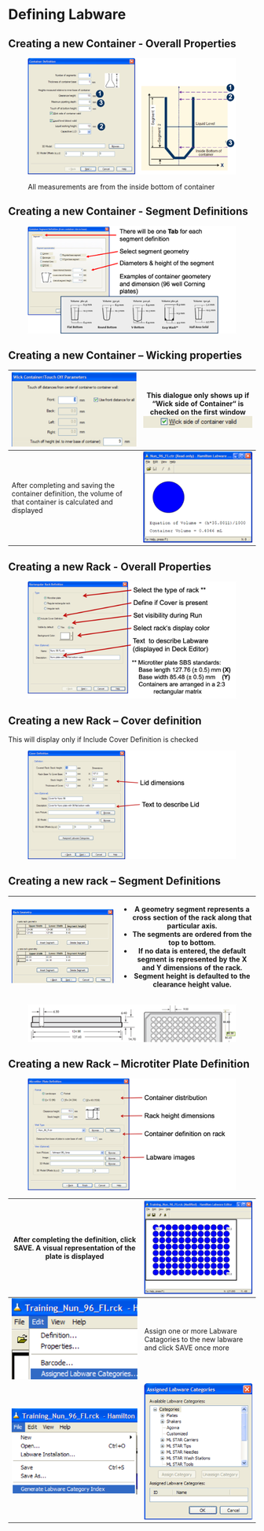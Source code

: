 # Defining Labware

## Creating a new Container - Overall Properties

<figure><img src="../../.gitbook/assets/image (103).png" alt=""><figcaption><p>All measurements are from the inside bottom of container</p></figcaption></figure>



## Creating a new Container - Segment Definitions

<figure><img src="../../.gitbook/assets/image (106).png" alt=""><figcaption></figcaption></figure>

## Creating a new Container – Wicking properties



| <img src="../../.gitbook/assets/image (108).png" alt="" data-size="original">                                  | <p>This dialogue only shows up if “Wick side of Container“ is checked on the first window<br><img src="../../.gitbook/assets/image (110).png" alt=""></p> |
| -------------------------------------------------------------------------------------------------------------- | --------------------------------------------------------------------------------------------------------------------------------------------------------- |
| After completing and saving the container definition, the volume of that container is calculated and displayed | <img src="../../.gitbook/assets/image (109).png" alt="" data-size="original">                                                                             |

## Creating a new Rack - Overall Properties

<figure><img src="../../.gitbook/assets/image (111).png" alt=""><figcaption></figcaption></figure>

## Creating a new Rack – Cover definition

This will display only if Include Cover Definition is checked

<figure><img src="../../.gitbook/assets/image (113).png" alt=""><figcaption></figcaption></figure>

## Creating a new rack – Segment Definitions



| <img src="../../.gitbook/assets/image (115).png" alt="" data-size="original"> | <ul><li>A geometry segment represents a cross section of the rack along that particular axis.</li><li>The segments are ordered from the top to bottom.</li><li>If no data is entered, the default segment is represented by the X and Y dimensions of the rack.</li><li>Segment height is defaulted to the clearance height value.</li></ul> |
| ----------------------------------------------------------------------------- | -------------------------------------------------------------------------------------------------------------------------------------------------------------------------------------------------------------------------------------------------------------------------------------------------------------------------------------------- |

<figure><img src="../../.gitbook/assets/image (116).png" alt=""><figcaption></figcaption></figure>

## Creating a new Rack – Microtiter Plate Definition

<figure><img src="../../.gitbook/assets/image (117).png" alt=""><figcaption></figcaption></figure>



| After completing the definition, click SAVE. A visual representation of the plate is displayed | <img src="../../.gitbook/assets/image (119).png" alt="" data-size="original">     |
| ---------------------------------------------------------------------------------------------- | --------------------------------------------------------------------------------- |
| <img src="../../.gitbook/assets/image (121).png" alt="" data-size="original">                  | Assign one or more Labware Catagories to the new labware and click SAVE once more |
| <img src="../../.gitbook/assets/image (124).png" alt="" data-size="original">                  | <img src="../../.gitbook/assets/image (123).png" alt="" data-size="original">     |
